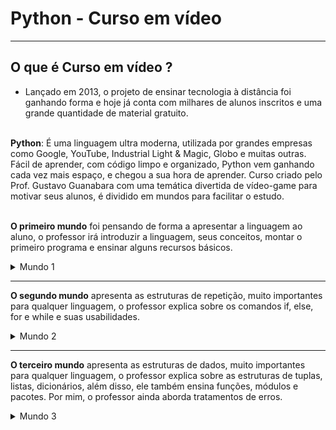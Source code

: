 # Python - Curso em vídeo 
---

## O que é Curso em vídeo ?
 - Lançado em 2013, o projeto de ensinar tecnologia à distância foi ganhando forma e hoje já conta com milhares de alunos inscritos e uma grande quantidade de material gratuito.<br></br>


**Python**: É uma linguagem ultra moderna, utilizada por grandes empresas como Google, YouTube, Industrial Light & Magic, Globo e muitas outras. Fácil de aprender, com código limpo e organizado, Python vem ganhando cada vez mais espaço, e chegou a sua hora de aprender. Curso criado pelo Prof. Gustavo Guanabara com uma temática divertida de vídeo-game para motivar seus alunos, é dividido em mundos para facilitar o estudo.<br> </br>


**O primeiro mundo** foi pensando de forma a apresentar a linguagem ao aluno, o professor irá introduzir a linguagem, seus conceitos, montar o primeiro programa e ensinar alguns recursos básicos. 

<details>
<summary> Mundo 1 </summary>

<details>
<summary> Introdução ao Mundo da Programação</summary>
Aula 1 – Seja um Programador 
</details>

<details>
<summary> Primeiros passos com o Python</summary>

Aula 2 – Para que serve o Python?

Aula 3 – Instalando o Python3 e o IDLE

Aula 4 – Primeiros comandos em Python3

Aula 5 – Instalando o PyCharm e o QPython3

Exercício 1 – Deixando tudo pronto

Exercício 2 – Respondendo ao Usuário

</details>

<details>
<summary> Tratando dados e fazendo contas </summary>

Aula 6 – Tipos Primitivos e Saída de Dados

Exercício 3 – Somando dois números

Exercício 4 – Dissecando uma Variável

Aula 7 – Operadores Aritméticos

Exercício 5 – Antecessor e Sucessor

Exercício 6 – Dobro, Triplo, Raiz Quadrada

Exercício 7 – Média Aritmética

Exercício 8 – Conversor de Medidas

Exercício 9 – Tabuada

Exercício 10 – Conversor de Moedas

Exercício 11 – Pintando Parede

Exercício 12 – Calculando Descontos

Exercício 13 – Reajuste Salarial

Exercício 14 – Conversor de Temperaturas

Exercício 15 – Aluguel de Carros

</details>

<details>
<summary> Usando módulos do Python </summary>

Aula 8 – Utilizando Módulos

Exercício 16 – Quebrando um número

Exercício 17 – Catetos e Hipotenusa

Exercício 18 – Seno, Cosseno e Tangente

Exercício 19 – Sorteando um item na lista

Exercício 20 – Sorteando uma ordem na lista

Exercício 21 – Tocando um MP3

Aula 9 – Manipulando Texto

Exercício 22 – Analisador de Textos

Exercício 23 – Separando dígitos de um número

Exercício 24 – Verificando as primeiras letras de um texto

Exercício 25 – Procurando uma string dentro de outra

Exercício 26 – Primeira e última ocorrência de uma string

Exercício 27 – Primeiro e último nome de uma pessoa

</details>

<details>
<summary> Condições em Python (if..else) </summary>

Aula 10 – Condições (Parte 1)

Exercício 28 – Jogo da Adivinhação v.1.0

Exercício 29 – Radar eletrônico

Exercício 30 – Par ou Ímpar?

Exercício 31 – Custo da Viagem

Exercício 32 – Ano Bissexto

Exercício 33 – Maior e menor valores

Exercício 34 – Aumentos múltiplos

Exercício 35 – Analisando Triângulo v1.0

</details>

<details>
<summary> Adicionando cores ao Python </summary>

Aula 11 – Cores no Terminal

</details>

<details>
<summary>Teste Python Mundo 1 </summary>
</details>
</details>

---

**O segundo mundo** apresenta as estruturas de repetição, muito importantes para qualquer linguagem, o professor explica sobre os comandos if, else, for e while e suas usabilidades.

<details>
<summary> Mundo 2 </summary>

<details>
<summary> Introdução ao Mundo 2 </summary>
Aula 11 – Dicas e Regras 
</details>

<details>
<summary> Condições em Python (if..elif) </summary>
Aula 12 – Condições Aninhadas

Exercício 36 – Aprovando Empréstimo

Exercício 37 – Conversor de Bases Numéricas

Exercício 38 – Comparando números

Exercício 39 – Alistamento Militar

Exercício 40 – Aquele clássico da Média

Exercício 41 – Classificando Atletas

Exercício 42 – Analisando Triângulos v2.0

Exercício 43 – Índice de Massa Corporal

Exercício 44 – Gerenciador de Pagamentos

Exercício 45 – GAME: Pedra Papel e Tesoura
</details>

<details>
<summary> Repetições em Python (for) </summary>

Aula 13 – Estrutura de repetição for

Exercício 46 – Contagem regressiva

Exercícios 47 – Contagem de pares

Exercício 48 – Soma ímpares múltiplos de três

Exercício 49 – Tabuada v.2.0

Exercício 50 – Soma dos pares

Exercício 51 – Progressão Aritmética

Exercício 52 – Números primos

Exercício 53 – Detector de Palíndromo

Exercício 54 – Grupo da Maioridade

Exercício 55 – Maior e menor da sequência

Exercício 56 – Analisador completo

</details>

<details>
<summary> Repetições em Python (while) </summary>

Aula 14 – Estrutura de repetição while

Exercício 57 – Validação de Dados

Exercício 58 – Jogo da Adivinhação v2.0

Exercício 59 – Criando um Menu de Opções

Exercício 60 – Cálculo do Fatorial

Exercício 61 – Progressão Aritmética v2.0

Exercício 62 – Super Progressão Aritmética v3.0

Exercício 63 – Sequência de Fibonacci v1.0

Exercício 64 – Tratando vários valores v1.0

Exercício 65 – Maior e Menor valores

Aula 15 – Interrompendo repetições while

Exercício 66 – Vários números com flag

Exercício 67 – Tabuada v3.0

Exercício 68 – Jogo do Par ou Ímpar

Exercício 69 – Análise de dados do grupo

Exercício 70 – Estatísticas em produtos

Exercício 71 – Simulador de Caixa Eletrônico

</details>

<details>
<summary> Teste Python Mundo 2 </summary>
</details>
</details>

---

**O terceiro mundo** apresenta as estruturas de dados, muito importantes para qualquer linguagem, o professor explica sobre as estruturas de tuplas, listas, dicionários, além disso, ele também ensina funções, módulos e pacotes. Por mim, o professor ainda aborda tratamentos de erros.

<details>
<summary> Mundo 3 </summary>

<details>
<summary> Tuplas em Python </summary>

Aula 16 – Tuplas

Exercício 72 – Número por Extenso

Exercício 73 – Tuplas com Times de Futebol

Exercício 74 – Maior e menor valores em Tupla

Exercício 75 – Análise de dados em uma Tupla

Exercício 76 – Lista de Preços com Tupla

Exercício 77 – Contando vogais em Tupla
</details>

<details>
<summary> Listas em Python </summary>

Aula 17 – Listas (Parte 1)

Exercício 78 – Maior e Menor valores na Lista

Exercício 79 – Valores únicos em uma Lista

Exercício 80 – Lista ordenada sem repetições

Exercício 81 – Extraindo dados de uma Lista

Exercício 82 – Dividindo valores em várias listas

Exercício 83 – Validando expressões matemáticas

Aula 18 – Listas (Parte 2)

Exercício 84 – Lista composta e análise de dados

Exercício 85 – Listas com pares e ímpares

Exercício 86 – Matriz em Python

Exercício 87 – Mais sobre Matriz em Python

Exercício 88 – Palpites para a Mega Sena

Exercício 89 – Boletim com listas compostas
</details>

<details>
<summary> Dicionários em Python </summary>

Aula 19 – Dicionários

Exercício 90 – Dicionário em Python

Exercício 91 – Jogo de Dados em Python

Exercício 92 – Cadastro de Trabalhador em Python

Exercício 93 – Cadastro de Jogador de Futebol

Exercício 94 – Unindo dicionários e listas

Exercício 95 – Aprimorando os Dicionários
</details>

<details>
<summary> Funções em Python </summary>

Aula 20 – Funções (Parte 1)

Exercício 96 – Função que calcula área

Exercício 97 – Um print especial

Exercício 98 – Função de Contador

Exercício 99 – Função que descobre o maior

Exercício 100 – Funções para sortear e somar

Aula 21 – Funções (Parte 2)

Exercício 101 – Funções para votação

Exercício 102 – Função para Fatorial

Exercício 103 – Ficha do Jogador

Exercício 104 – Validando entrada de dados em Python

Exercício 105 – Analisando e gerando Dicionários

Exercício 106 – Interactive helping system in Python
</details>

<details>
<summary> Tratamento de Erros em Python </summary>
Aula 23 – Tratamento de Erros e Exceções

Exercício 113 – Funções aprofundadas em Python

Exercício 114 – Site está acessível?

Exercício 115a – Criando um menu

Exercício 115b – Arquivos com Python

Exercício 115c – Finalizando o projeto
</details>
<details>
<summary>Teste Python 3 – Mundo 3</summary>
</details>
</details>